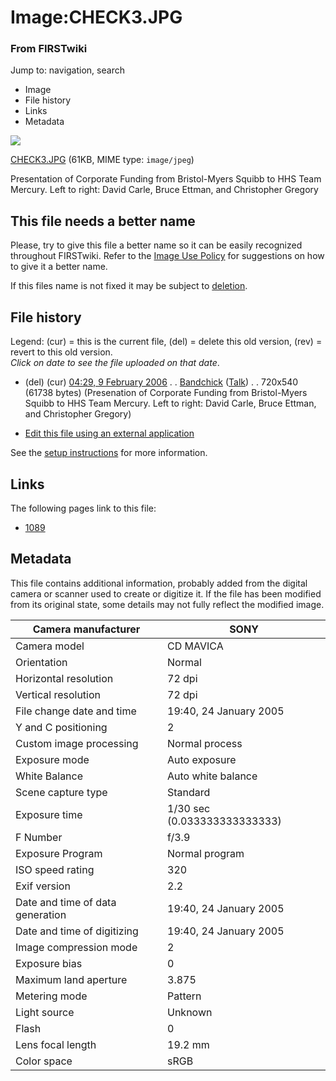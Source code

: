 

# Image:CHECK3.JPG

### From FIRSTwiki

Jump to: navigation, search

  * Image
  * File history
  * Links
  * Metadata

![](/media/2/23/CHECK3.JPG)

[CHECK3.JPG](/media/2/23/CHECK3.JPG "CHECK3.JPG" ) (61KB, MIME type:
`image/jpeg`)

Presentation of Corporate Funding from Bristol-Myers Squibb to HHS Team
Mercury. Left to right: David Carle, Bruce Ettman, and Christopher Gregory

This file needs a better name  
---  
Please, try to give this file a better name so it can be easily recognized
throughout FIRSTwiki. Refer to the [Image Use
Policy](/index.php/FIRSTwiki:Image_use_policy "FIRSTwiki:Image use policy" )
for suggestions on how to give it a better name.

If this files name is not fixed it may be subject to
[deletion](/index.php/Category:Candidates_for_speedy_deletion
"Category:Candidates for speedy deletion" ).  
  
## File history

Legend: (cur) = this is the current file, (del) = delete this old version,
(rev) = revert to this old version.  
_Click on date to see the file uploaded on that date_.

  * (del) (cur) [04:29, 9 February 2006](/media/2/23/CHECK3.JPG "/media/2/23/CHECK3.JPG" ) . . [Bandchick](/index.php?title=User:Bandchick&action=edit "User:Bandchick" ) ([Talk](/index.php?title=User_talk:Bandchick&action=edit "User talk:Bandchick" )) . . 720x540 (61738 bytes) (Presenation of Corporate Funding from Bristol-Myers Squibb to HHS Team Mercury. Left to right: David Carle, Bruce Ettman, and Christopher Gregory)
  

  * [Edit this file using an external application](/index.php?title=Image:CHECK3.JPG&action=edit&externaledit=true&mode=file "Image:CHECK3.JPG" )

See the [setup
instructions](http://meta.wikimedia.org/wiki/Help:External_editors
"http://meta.wikimedia.org/wiki/Help:External_editors" ) for more information.

## Links

The following pages link to this file:

  * [1089](/index.php/1089 "1089" )

## Metadata

This file contains additional information, probably added from the digital
camera or scanner used to create or digitize it. If the file has been modified
from its original state, some details may not fully reflect the modified
image.

Camera manufacturer |  SONY  
---|---  
Camera model |  CD MAVICA  
Orientation |  Normal  
Horizontal resolution |  72 dpi  
Vertical resolution |  72 dpi  
File change date and time |  19:40, 24 January 2005  
Y and C positioning |  2  
Custom image processing |  Normal process  
Exposure mode |  Auto exposure  
White Balance |  Auto white balance  
Scene capture type |  Standard  
Exposure time |  1/30 sec (0.033333333333333)  
F Number |  f/3.9  
Exposure Program |  Normal program  
ISO speed rating |  320  
Exif version |  2.2  
Date and time of data generation |  19:40, 24 January 2005  
Date and time of digitizing |  19:40, 24 January 2005  
Image compression mode |  2  
Exposure bias |  0  
Maximum land aperture |  3.875  
Metering mode |  Pattern  
Light source |  Unknown  
Flash |  0  
Lens focal length |  19.2 mm  
Color space |  sRGB  
  
